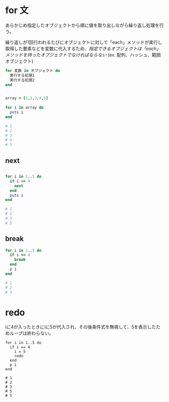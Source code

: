 # for 文

あらかじめ指定したオブジェクトから順に値を取り出しながら繰り返し処理を行う。

繰り返しが1回行われるたびにオブジェクトに対して「each」メソッドが実行し取得した要素などを変数に代入するため、*指定できるオブジェクトは「each」メソッドを持ったオブジェクトでなければならない*
(ex. 配列、ハッシュ、範囲オブジェクト)
```ruby
for 変数 in オブジェクト do
  実行する処理1
  実行する処理2
end
```

```ruby

array = [1,2,3,4,5]
 
for i in array do
  puts i
end

# 1
# 2
# 3
# 4
# 5
```

## next
```ruby

for i in 1..5 do
  if i == 4
    next
  end
  puts i
end

# 1
# 2
# 3
# 5
```

## break

```ruby
for i in 1..5 do
  if i == 4
    break
  end
  p i
end

# 1
# 2
# 3

```

# redo
iに4が入ったときにiに5が代入され、その後条件式を無視して、5を表示したためループは終わらない。
```
for i in 1..5 do
  if i == 4
    i = 5
    redo
  end
  p i
end

# 1
# 2
# 3
# 5
# 5

```
